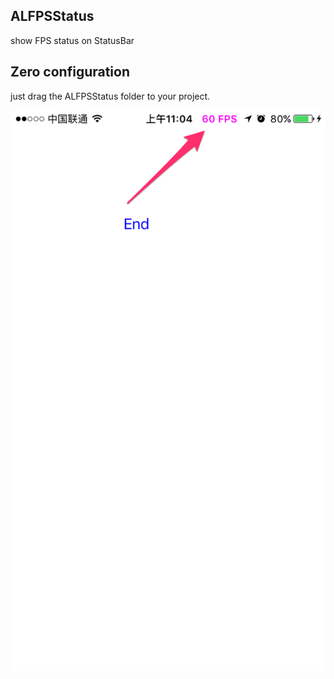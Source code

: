ALFPSStatus
-----------
show FPS status on StatusBar

## Zero configuration
just drag the ALFPSStatus folder to your project.

![ALFPSStatus](resources/screenshot.png)